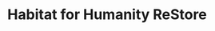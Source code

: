 ---
title: "Habitat for Humanity ReStore"
url: /erie/habitat-for-humanity-restore/
shop: Gebrauchtwaren
---